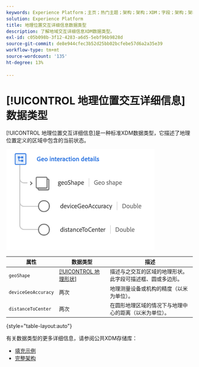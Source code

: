 ```yaml
---
keywords: Experience Platform；主页；热门主题；架构；架构；XDM；字段；架构；架构；信标；交互详细信息；数据类型；数据类型；
solution: Experience Platform
title: 地理位置交互详细信息数据类型
description: 了解地域交互详细信息XDM数据类型。
exl-id: c05b098b-3f12-4283-a6d5-5ebf96b9828d
source-git-commit: de8e944cfec3b52d25bb02bcfebe57d6a2a35e39
workflow-type: tm+mt
source-wordcount: '135'
ht-degree: 13%

---
```


# [!UICONTROL 地理位置交互详细信息]数据类型

[!UICONTROL 地理位置交互详细信息]是一种标准XDM数据类型，它描述了地理位置定义的区域中包含的当前状态。

<img src="../images/data-types/geo-interaction-details.png" width="400" /><br />

| 属性 | 数据类型 | 描述 |
| --- | --- | --- |
| `geoShape` | [[!UICONTROL 地理形状]](./geo-shape.md) | 描述与之交互的区域的地理形状。 此字段可描述框、圆或多边形。 |
| `deviceGeoAccuracy` | 两次 | 地理测量设备或机构的精度（以米为单位）。 |
| `distanceToCenter` | 两次 | 在圆形地理区域的情况下与地理中心的距离（以米为单位）。 |

{style="table-layout:auto"}

有关数据类型的更多详细信息，请参阅公共XDM存储库：

* [填充示例](https://github.com/adobe/xdm/blob/master/components/datatypes/geo-interaction-details.example.1.json)
* [完整架构](https://github.com/adobe/xdm/blob/master/components/datatypes/geo-interaction-details.schema.json)
